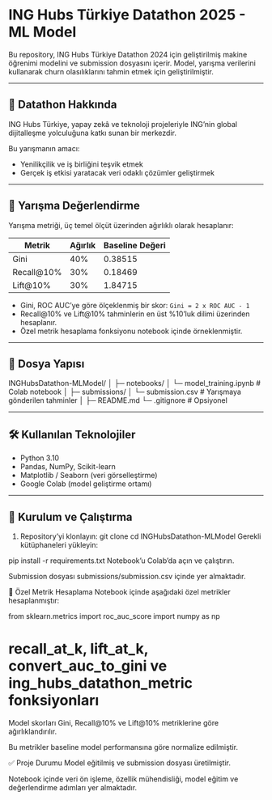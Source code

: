 # ING Hubs Türkiye Datathon 2025 - ML Model

Bu repository, ING Hubs Türkiye Datathon 2024 için geliştirilmiş makine öğrenimi modelini ve submission dosyasını içerir. Model, yarışma verilerini kullanarak churn olasılıklarını tahmin etmek için geliştirilmiştir.

---

## 🚀 Datathon Hakkında

ING Hubs Türkiye, yapay zekâ ve teknoloji projeleriyle ING’nin global dijitalleşme yolculuğuna katkı sunan bir merkezdir.  

Bu yarışmanın amacı:
- Yenilikçilik ve iş birliğini teşvik etmek
- Gerçek iş etkisi yaratacak veri odaklı çözümler geliştirmek

---

## 🎯 Yarışma Değerlendirme

Yarışma metriği, üç temel ölçüt üzerinden ağırlıklı olarak hesaplanır:

| Metrik | Ağırlık | Baseline Değeri |
|--------|--------|----------------|
| Gini | 40% | 0.38515 |
| Recall@10% | 30% | 0.18469 |
| Lift@10% | 30% | 1.84715 |

- Gini, ROC AUC’ye göre ölçeklenmiş bir skor: `Gini = 2 x ROC AUC - 1`
- Recall@10% ve Lift@10% tahminlerin en üst %10’luk dilimi üzerinden hesaplanır.
- Özel metrik hesaplama fonksiyonu notebook içinde örneklenmiştir.

---

## 📁 Dosya Yapısı

INGHubsDatathon-MLModel/
│
├─ notebooks/
│ └─ model_training.ipynb # Colab notebook
│
├─ submissions/
│ └─ submission.csv # Yarışmaya gönderilen tahminler
│
├─ README.md
└─ .gitignore # Opsiyonel

---

## 🛠️ Kullanılan Teknolojiler

- Python 3.10  
- Pandas, NumPy, Scikit-learn  
- Matplotlib / Seaborn (veri görselleştirme)  
- Google Colab (model geliştirme ortamı)  

---

## 🚀 Kurulum ve Çalıştırma

1. Repository’yi klonlayın:
git clone <repo-url>
cd INGHubsDatathon-MLModel
Gerekli kütüphaneleri yükleyin:

pip install -r requirements.txt
Notebook’u Colab’da açın ve çalıştırın.

Submission dosyası submissions/submission.csv içinde yer almaktadır.

📌 Özel Metrik Hesaplama
Notebook içinde aşağıdaki özel metrikler hesaplanmıştır:

from sklearn.metrics import roc_auc_score
import numpy as np

# recall_at_k, lift_at_k, convert_auc_to_gini ve ing_hubs_datathon_metric fonksiyonları
Model skorları Gini, Recall@10% ve Lift@10% metriklerine göre ağırlıklandırılır.

Bu metrikler baseline model performansına göre normalize edilmiştir.

✅ Proje Durumu
Model eğitilmiş ve submission dosyası üretilmiştir.

Notebook içinde veri ön işleme, özellik mühendisliği, model eğitim ve değerlendirme adımları yer almaktadır.
